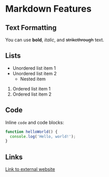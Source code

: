 # Markdown Features

## Text Formatting

You can use **bold**, *italic*, and ~~strikethrough~~ text.

## Lists

- Unordered list item 1
- Unordered list item 2
  - Nested item

1. Ordered list item 1
2. Ordered list item 2

## Code

Inline `code` and code blocks:

```javascript
function helloWorld() {
  console.log('Hello, world!');
}
```

## Links

[Link to external website](https://github.com)
